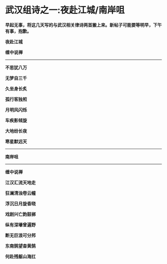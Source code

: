 武汉组诗之一:夜赴江城/南岸咀
====



**早起无事，将这几天写的与武汉相关律诗两首搬上来。新帖子可能要等明早，下午有事，抱歉。**

**夜赴江城**

**缠中说禅**

** **

**不思犹八万**

**无梦自三千**

**久坐身长炙**

**孤行客独煎**

**月明风闪烁**

**车疾影倾旋**

**大地纷长夜**

**寒星默远天**

** **

**南岸咀**

** **

**缠中说禅**

**江汉汇流天地走**

**狂澜清浊卷云幢**

**浮沉日月旋昏晓**

**戏剧兴亡韵鼓梆**

**纵有深壕曾遍野**

**断无巨浪可分邦**

**东南鹄望杳黄鹄**

**何赴残躯山海扛**

